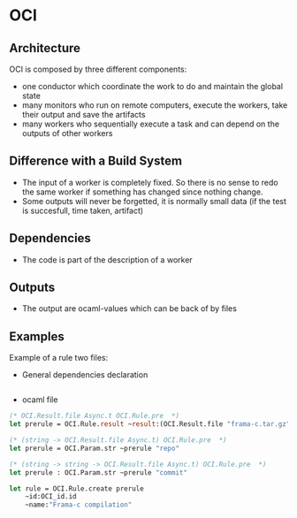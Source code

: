 # OCI #

## Architecture ##

OCI is composed by three different components:

- one conductor which coordinate the work to do and maintain the global state
- many monitors who run on remote computers, execute the workers, take their output
  and save the artifacts
- many workers who sequentially execute a task and can depend on the
  outputs of other workers

## Difference with a Build System ##

- The input of a worker is completely fixed. So there is no sense to
  redo the same worker if something has changed since nothing change.
- Some outputs will never be forgetted, it is normally small data
  (if the test is succesfull, time taken, artifact)

## Dependencies ##
- The code is part of the description of a worker

## Outputs ##
- The output are ocaml-values which can be back of by files

## Examples ##

Example of a rule two files:
* General dependencies declaration

```INI

```

* ocaml file

```ocaml
(* OCI.Result.file Async.t OCI.Rule.pre  *)
let prerule = OCI.Rule.result ~result:(OCI.Result.file "frama-c.tar.gz")

(* (string -> OCI.Result.file Async.t) OCI.Rule.pre  *)
let prerule = OCI.Param.str ~prerule "repo"

(* (string -> string -> OCI.Result.file Async.t) OCI.Rule.pre  *)
let prerule : OCI.Param.str ~prerule "commit"

let rule = OCI.Rule.create prerule
    ~id:OCI_id.id
    ~name:"Frama-c compilation"
```